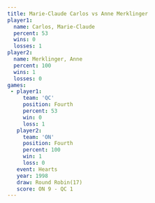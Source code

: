 ```yaml
---
title: Marie-Claude Carlos vs Anne Merklinger
player1:                    
  name: Carlos, Marie-Claude
  percent: 53               
  wins: 0                   
  losses: 1                 
player2:                    
  name: Merklinger, Anne    
  percent: 100              
  wins: 1                   
  losses: 0                 
games:
 - player1:          
     team: 'QC'      
     position: Fourth
     percent: 53     
     win: 0          
     loss: 1         
   player2:          
     team: 'ON'      
     position: Fourth
     percent: 100    
     win: 1          
     loss: 0         
   event: Hearts        
   year: 1998           
   draw: Round Robin(17)
   score: ON 9 - QC 1   
---
```

